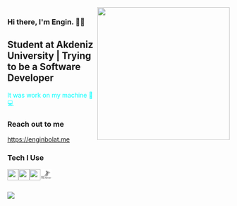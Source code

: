 <img src="https://media.giphy.com/media/qgQUggAC3Pfv687qPC/giphy.gif" align="right" width="300" height="300">


### Hi there, I'm Engin. :raising_hand_man:

## Student at Akdeniz University | Trying to be a Software Developer

<font color ="aqua"> It was work on my machine 💁💻</font>

### Reach out to me

https://enginbolat.me

### Tech I Use

<img align="left" src="https://raw.githubusercontent.com/jmnote/z-icons/master/svg/python.svg" width="25" height="25" >
<img align="left" src="https://raw.githubusercontent.com/jmnote/z-icons/master/svg/csharp.svg" width="25" height="25" >
<img align="left" src="https://raw.githubusercontent.com/jmnote/z-icons/master/svg/git.svg" width="25" height="25" >
<img align="left" src="https://raw.githubusercontent.com/devicons/devicon/master/icons/microsoftsqlserver/microsoftsqlserver-plain-wordmark.svg" width="25" height="25">


<br />
<br />
<br />

<img src="https://github-readme-stats.vercel.app/api?username=EnginBolat&theme=prussian">

[twitter]: https://www.twitter.com/Enginnblt
[linkedin]: https://www.linkedin.com/in/engin-bolat-8399271a6/
